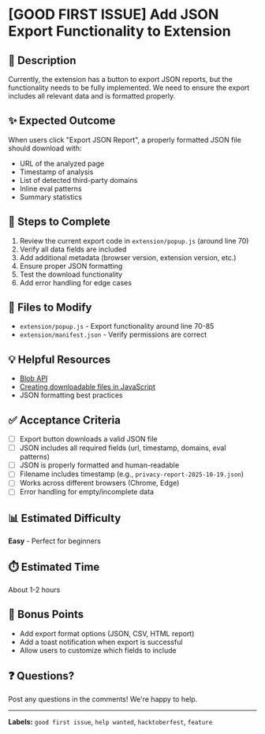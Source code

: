 # [GOOD FIRST ISSUE] Add JSON Export Functionality to Extension

## 🎯 Description
Currently, the extension has a button to export JSON reports, but the functionality needs to be fully implemented. We need to ensure the export includes all relevant data and is formatted properly.

## ✨ Expected Outcome
When users click "Export JSON Report", a properly formatted JSON file should download with:
- URL of the analyzed page
- Timestamp of analysis
- List of detected third-party domains
- Inline eval patterns
- Summary statistics

## 📝 Steps to Complete
1. Review the current export code in `extension/popup.js` (around line 70)
2. Verify all data fields are included
3. Add additional metadata (browser version, extension version, etc.)
4. Ensure proper JSON formatting
5. Test the download functionality
6. Add error handling for edge cases

## 📂 Files to Modify
- `extension/popup.js` - Export functionality around line 70-85
- `extension/manifest.json` - Verify permissions are correct

## 💡 Helpful Resources
- [Blob API](https://developer.mozilla.org/en-US/docs/Web/API/Blob)
- [Creating downloadable files in JavaScript](https://developer.mozilla.org/en-US/docs/Web/API/HTMLAnchorElement/download)
- JSON formatting best practices

## ✅ Acceptance Criteria
- [ ] Export button downloads a valid JSON file
- [ ] JSON includes all required fields (url, timestamp, domains, eval patterns)
- [ ] JSON is properly formatted and human-readable
- [ ] Filename includes timestamp (e.g., `privacy-report-2025-10-19.json`)
- [ ] Works across different browsers (Chrome, Edge)
- [ ] Error handling for empty/incomplete data

## 📊 Estimated Difficulty
**Easy** - Perfect for beginners

## ⏱️ Estimated Time
About 1-2 hours

## 🎨 Bonus Points
- Add export format options (JSON, CSV, HTML report)
- Add a toast notification when export is successful
- Allow users to customize which fields to include

## ❓ Questions?
Post any questions in the comments! We're happy to help.

---
**Labels:** `good first issue`, `help wanted`, `hacktoberfest`, `feature`
